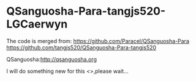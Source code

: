 QSanguosha-Para-tangjs520-LGCaerwyn
===================================
The code is merged from:
https://github.com/Paracel/QSanguosha-Para
https://github.com/tangjs520/QSanguosha-Para-tangjs520

QSanguosha:http://qsanguosha.org

I will do something new for this <>,please wait...